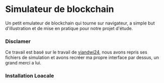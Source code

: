 # Simulateur de blockchain

Un petit emulateur de blockchain qui tourne sur navigateur, a simple but d'illustration et de mise en pratique pour notre projet d'étude.

### Disclamer

Ce travail est basé sur le travail de [viandwi24](https://github.com/viandwi24/blockchain-simulation), nous avons repris ses fichiers de simulation et avons recréer ma propre interface par dessus, un grand merci a lui.

### Installation Loacale
